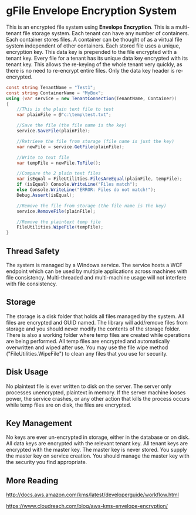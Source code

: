 # gFile Envelope Encryption System
This is an  encrypted file system using **Envelope Encryption**. This is a multi-tenant file storage system. Each tenant can have any number of containers. Each container stores files. A container can be thought of as a virtual file system independent of other containers. Each stored file uses a unique, encryption key. This data key is prepended to the file encrypted with a tenant key. Every file for a tenant has its unique data key encrypted with its tenant key. This allows the re-keying of the whole tenant very quickly, as there is no need to re-encrypt entire files. Only the data key header is re-encrypted.

```csharp
const string TenantName = "Test1";
const string ContainerName = "MyBox";
using (var service = new TenantConnection(TenantName, Container))
{
    //This is the plain text file to test
    var plainFile = @"c:\temp\test.txt";

    //Save the file (the file name is the key)
    service.SaveFile(plainFile);

    //Retrieve the file from storage (file name is just the key)
    var newFile = service.GetFile(plainFile);

    //Write to text file
    var tempFile = newFile.ToFile();

    //Compare the 2 plain text files
    var isEqual = FileUtilities.FilesAreEqual(plainFile, tempFile);
    if (isEqual) Console.WriteLine("Files match");
    else Console.WriteLine("ERROR: Files do not match!");
    Debug.Assert(isEqual);

    //Remove the file from storage (the file name is the key)
    service.RemoveFile(plainFile);

    //Remove the plaintext temp file
    FileUtilities.WipeFile(tempFile);
}
```

## Thread Safety
The system is managed by a WIndows service. The service hosts a WCF endpoint which can be used by multiple applications across machines with file consistency. Multi-threaded and multi-machine usage will not interfere with file consistency.

## Storage
The storage is a disk folder that holds all files managed by the system. All files are encrypted and GUID named. The library will add/remove files from storage and you should never modify the contents of the storage folder. There is also a working folder where temp files are created while operations are being performed. All temp files are encrypted and automatically overwritten and wiped after use. You may use the file wipe method ("FileUtilities.WipeFile") to clean any files that you use for security.

## Disk Usage
No plaintext file is ever written to disk on the server. The server only processes unencrypted, plaintext in memory. If the server machine looses power, the service crashes, or any other action that kills the process occurs while temp files are on disk, the files are encrypted.

## Key Management
No keys are ever un-encrypted in storage, either in the database or on disk. All data keys are encrypted with the relevant tenant key. All tenant keys are encrypted with the master key. The master key is never stored. You supply the master key on service creation. You should manage the master key with the security you find appropriate.

## More Reading
<http://docs.aws.amazon.com/kms/latest/developerguide/workflow.html>

<https://www.cloudreach.com/blog/aws-kms-envelope-encryption/>
